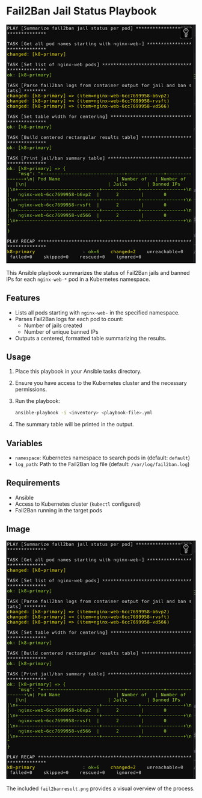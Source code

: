 # Fail2Ban Jail Status Playbook

![Fail2Ban Overview](fail2banresult.png)

This Ansible playbook summarizes the status of Fail2Ban jails and banned IPs for each `nginx-web-*` pod in a Kubernetes namespace.

## Features

- Lists all pods starting with `nginx-web-` in the specified namespace.
- Parses Fail2Ban logs for each pod to count:
    - Number of jails created
    - Number of unique banned IPs
- Outputs a centered, formatted table summarizing the results.

## Usage

1. Place this playbook in your Ansible tasks directory.
2. Ensure you have access to the Kubernetes cluster and the necessary permissions.
3. Run the playbook:

     ```sh
     ansible-playbook -i <inventory> <playbook-file>.yml
     ```

4. The summary table will be printed in the output.

## Variables

- `namespace`: Kubernetes namespace to search pods in (default: `default`)
- `log_path`: Path to the Fail2Ban log file (default: `/var/log/fail2ban.log`)

## Requirements

- Ansible
- Access to Kubernetes cluster (`kubectl` configured)
- Fail2Ban running in the target pods


## Image

![Fail2Ban Jail Status Summary](fail2banresult.png)

The included `fail2banresult.png` provides a visual overview of the process.

